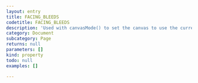 ```yaml
---
layout: entry
title: FACING_BLEEDS
codetitle: FACING_BLEEDS
description: 'Used with canvasMode() to set the canvas to use the current facing pages plus bleeds.'
category: Document
subcategory: Page
returns: null
parameters: []
kind: property
todo: null
examples: []

---
```

